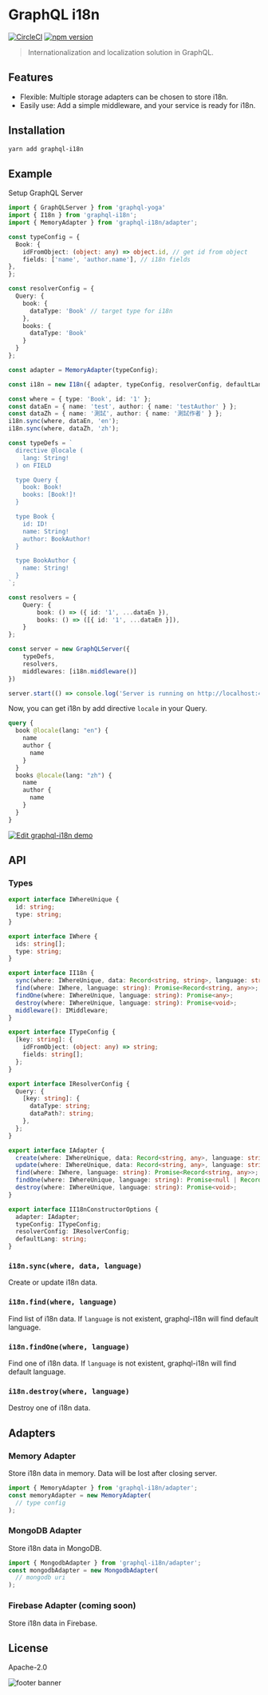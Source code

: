 # GraphQL i18n

[![CircleCI](https://circleci.com/gh/Canner/graphql-i18n/tree/master.svg?style=shield)](https://circleci.com/gh/Canner/graphql-i18n/tree/master)
[![npm version](https://badge.fury.io/js/graphql-i18n.svg)](https://badge.fury.io/js/graphql-i18n)

> Internationalization and localization solution in GraphQL.

## Features

* Flexible: Multiple storage adapters can be chosen to store i18n.
* Easily use: Add a simple middleware, and your service is ready for i18n.

## Installation

```sh
yarn add graphql-i18n
```

## Example

Setup GraphQL Server

```typescript
import { GraphQLServer } from 'graphql-yoga'
import { I18n } from 'graphql-i18n';
import { MemoryAdapter } from 'graphql-i18n/adapter';

const typeConfig = {
  Book: {
    idFromObject: (object: any) => object.id, // get id from object
    fields: ['name', 'author.name'], // i18n fields
},
};

const resolverConfig = {
  Query: {
    book: {
      dataType: 'Book' // target type for i18n
    },
    books: {
      dataType: 'Book'
    }
  }
};

const adapter = MemoryAdapter(typeConfig);

const i18n = new I18n({ adapter, typeConfig, resolverConfig, defaultLang: 'en' });

const where = { type: 'Book', id: '1' };
const dataEn = { name: 'test', author: { name: 'testAuthor' } };
const dataZh = { name: '測試', author: { name: '測試作者' } };
i18n.sync(where, dataEn, 'en');
i18n.sync(where, dataZh, 'zh');

const typeDefs = `
  directive @locale (
    lang: String!
  ) on FIELD

  type Query {
    book: Book!
    books: [Book!]!
  }

  type Book {
    id: ID!
    name: String!
    author: BookAuthor!
  }

  type BookAuthor {
    name: String!
  }
`;

const resolvers = {
    Query: {
        book: () => ({ id: '1', ...dataEn }),
        books: () => ([{ id: '1', ...dataEn }]),
    }
};

const server = new GraphQLServer({
    typeDefs,
    resolvers,
    middlewares: [i18n.middleware()]
})

server.start(() => console.log('Server is running on http://localhost:4000'))
```

Now, you can get i18n by add directive `locale` in your Query.

```GraphQL
query {
  book @locale(lang: "en") {
    name
    author {
      name
    }
  }
  books @locale(lang: "zh") {
    name
    author {
      name
    }
  }
}
```

[![Edit graphql-i18n demo](https://codesandbox.io/static/img/play-codesandbox.svg)](https://codesandbox.io/s/pkw76vxm6x)

## API

### Types

```typescript
export interface IWhereUnique {
  id: string;
  type: string;
}

export interface IWhere {
  ids: string[];
  type: string;
}

export interface II18n {
  sync(where: IWhereUnique, data: Record<string, string>, language: string): Promise<void>;
  find(where: IWhere, language: string): Promise<Record<string, any>>;
  findOne(where: IWhereUnique, language: string): Promise<any>;
  destroy(where: IWhereUnique, language: string): Promise<void>;
  middleware(): IMiddleware;
}

export interface ITypeConfig {
  [key: string]: {
    idFromObject: (object: any) => string;
    fields: string[];
  };
}

export interface IResolverConfig {
  Query: {
    [key: string]: {
      dataType: string;
      dataPath?: string;
    },
  };
}

export interface IAdapter {
  create(where: IWhereUnique, data: Record<string, any>, language: string): Promise<any>;
  update(where: IWhereUnique, data: Record<string, any>, language: string): Promise<any>;
  find(where: IWhere, language: string): Promise<Record<string, any>>;
  findOne(where: IWhereUnique, language: string): Promise<null | Record<string, any>>;
  destroy(where: IWhereUnique, language: string): Promise<void>;
}

export interface II18nConstructorOptions {
  adapter: IAdapter;
  typeConfig: ITypeConfig;
  resolverConfig: IResolverConfig;
  defaultLang: string;
}
```

### `i18n.sync(where, data, language)`

Create or update i18n data.

### `i18n.find(where, language)`

Find list of i18n data. If `language` is not existent, graphql-i18n will find default language.

### `i18n.findOne(where, language)`

Find one of i18n data. If `language` is not existent, graphql-i18n will find default language.

### `i18n.destroy(where, language)`

Destroy one of i18n data.

## Adapters

### Memory Adapter

Store i18n data in memory. Data will be lost after closing server.

```typescript
import { MemoryAdapter } from 'graphql-i18n/adapter';
const memoryAdapter = new MemoryAdapter(
  // type config
);
```

### MongoDB Adapter

Store i18n data in MongoDB.

```typescript
import { MongodbAdapter } from 'graphql-i18n/adapter';
const mongodbAdapter = new MongodbAdapter(
  // mongodb uri
);
```

### Firebase Adapter (coming soon)

Store i18n data in Firebase.

## License

Apache-2.0

![footer banner](https://user-images.githubusercontent.com/26116324/37811196-a437d930-2e93-11e8-97d8-0653ace2a46d.png)
